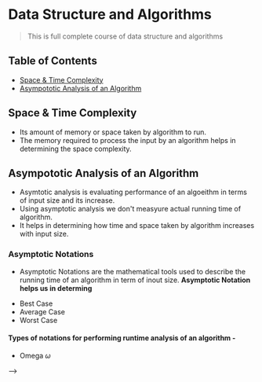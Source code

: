 # Data Structure and Algorithms

> This is full complete course of data structure and algorithms

<!-- [![NPM Version][npm-image]][npm-url]
[![Build Status][travis-image]][travis-url]
[![Downloads Stats][npm-downloads]][npm-url] -->

<!-- The following section is generated with doctoc (https://github.com/thlorenz/doctoc), e.g. by running `doctoc README.md --title '## Table of Contents'` -->

<!-- START doctoc generated TOC please keep comment here to allow auto update -->
<!-- DON'T EDIT THIS SECTION, INSTEAD RE-RUN doctoc TO UPDATE -->
## Table of Contents

- [Space & Time Complexity](#TimeSpaceComplexity)
- [Asympototic Analysis of an Algorithm](#asymtoticanalysis)
  

<!-- END doctoc generated TOC please keep comment here to allow auto update -->
## Space & Time Complexity
- Its amount of memory or space taken by algorithm to run.
-  The memory required to process the input by an algorithm helps in determining the space complexity.

## Asympototic Analysis of an Algorithm
- Asymtotic analysis is evaluating performance of an algoeithm in terms of input size and its increase.
- Using asymptotic analysis we don't measyure actual running time of algorithm.
- It helps in determining how time and space taken by algorithm increases with input size.

### Asymptotic Notations
- Asymptotic Notations are the mathematical tools used to describe the running time of an algorithm in term of inout size.
**Asymptotic Notation helps us in determing**
* Best Case
* Average Case
* Worst Case

#### Types of notations for performing runtime analysis of an algorithm - 

* Omega $\omega$

<!-- ## Getting Started

### Prerequisites and Main Dependencies

* You need this
* And you need this
* Oh, and don't forget this

### Installation

How do you install the project and what do you need for it? Mention all dependencies that need to be installed first. Ideally, you also provide version numbers. (I’m looking at you, Node.js…)

Example:

```sh
npm install our-lovely-project --save
```

## Usage

Instructions for how to configure, run, and use the project. For example, you can include the commands needed to install and start the development environment or any other useful and important commands. Screenshots can be included as well.

_For more examples and usage, please refer to the [Documentation](https://github.com/yourname/yourproject/wiki)._

## Testing 

Any unit or integration tests people can run to assure that everything’s working as expected? Any frameworks or commands that are needed here? And are there any tests in your deployment pipeline that ensure that no errors make it into the live site?

Also include the commands needed to run any tests:

```sh
npm run test
```

## Deployment

Instructions for how to deploy the project to a production environment, including any server requirements and commands used. And, in case you are using a CI/CD pipeline, for example, how do any automated processes work? What are the most important branches? Do they trigger any pipelines?

### Server

* Live:
* Staging:
* Development:

### Branches

* Master:
* Feature:
* Bugfix:
* etc...

```sh
npm run build
```

## Additional Documentation

* Project folder on server: …
* Confluence link: …
* Slack project channel: …
* etc...

## Changelog

We use [Semantic Versioning](http://semver.org/) for versioning.

* 0.1.0
    * The first proper release
    * CHANGE: Rename `foo()` to `bar()`
    * FIX: Crash when calling `pleasedonotcrash()` (Thanks @AmazingContributorName!)
* 0.0.1
    * Work in progress

## Roadmap

- [x] Add intital README draft
- [x] A new feature on the roadmap
- [ ] Add another feature
- [ ] And another one
- [ ] Multi-language Support
    - [ ] English
    - [ ] Chinese
    - [ ] Spanish

## Authors

  - **Matthias Ott** - *README Template* -
    [matthiasott](https://github.com/matthiasott)
    
## Contributors ✨ and Acknowledgments

  - Thanks to those amazing people: A, B, C (with links to their profiles/websites)
  - Hat tip to anyone whose code is used
  - Inspiration
  - etc

## Contributing

1. Fork it (<https://github.com/yourname/yourproject/fork>)
2. Create your feature branch (`git checkout -b feature/fooBar`)
3. Commit your changes (`git commit -am 'Add some fooBar'`)
4. Push to the branch (`git push origin feature/fooBar`)
5. Create a new Pull Request

*Important*: Does this project use any specific coding guidelines, styles, or does it have a code of conduct?

## License

Distributed under the XYZ license. See ``LICENSE`` for more information.

<!-- Markdown link & img dfn's -->
<!-- [npm-image]: https://img.shields.io/npm/v/datadog-metrics.svg?style=flat-square
[npm-url]: https://npmjs.org/package/datadog-metrics
[npm-downloads]: https://img.shields.io/npm/dm/datadog-metrics.svg?style=flat-square
[travis-image]: https://img.shields.io/travis/dbader/node-datadog-metrics/master.svg?style=flat-square
[travis-url]: https://travis-ci.org/dbader/node-datadog-metrics --> -->
